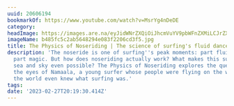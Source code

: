 ```yaml
---
uuid: 20606194
bookmarkOf: https://www.youtube.com/watch?v=MsrYg4nDeDE
category: 
headImage: https://images.are.na/eyJidWNrZXQiOiJhcmVuYV9pbWFnZXMiLCJrZXkiOiIyMDYwNjE5NC9vcmlnaW5hbF9iNDg1ZmM1YzJhYjU2NDgyOTRlMDgzZjIyMDZjZDNmNS5qcGciLCJlZGl0cyI6eyJyZXNpemUiOnsid2lkdGgiOjEyMDAsImhlaWdodCI6MTIwMCwiZml0IjoiaW5zaWRlIiwid2l0aG91dEVubGFyZ2VtZW50Ijp0cnVlfSwid2VicCI6eyJxdWFsaXR5Ijo5MH0sImpwZWciOnsicXVhbGl0eSI6OTB9LCJyb3RhdGUiOm51bGx9fQ==?bc=0
imageName: b485fc5c2ab5648294e083f2206cd3f5.jpg
title: The Physics of Noseriding | The science of surfing's fluid dance
description: 'The noseride is one of surfing''s peak moments: part fluid dynamics,
  part magic. But how does noseriding actually work? What makes this suspension between
  sea and sky even possible? The Physics of Noseriding explores the question through
  the eyes of Namaala, a young surfer whose people were flying on the water before
  the world even knew what surfing was.'
tags: 
date: '2023-02-27T20:19:30.414Z'
---
```

